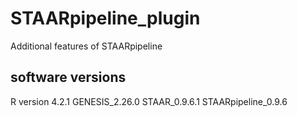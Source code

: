 # STAARpipeline_plugin
Additional features of STAARpipeline

## software versions
R version 4.2.1
GENESIS_2.26.0
STAAR_0.9.6.1
STAARpipeline_0.9.6
